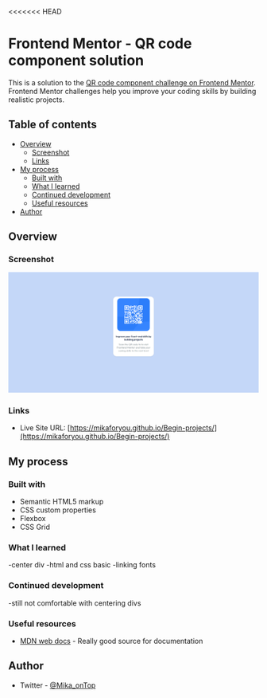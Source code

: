<<<<<<< HEAD
# Frontend Mentor - QR code component solution

This is a solution to the [QR code component challenge on Frontend Mentor](https://www.frontendmentor.io/challenges/qr-code-component-iux_sIO_H). Frontend Mentor challenges help you improve your coding skills by building realistic projects. 

## Table of contents

- [Overview](#overview)
  - [Screenshot](#screenshot)
  - [Links](#links)
- [My process](#my-process)
  - [Built with](#built-with)
  - [What I learned](#what-i-learned)
  - [Continued development](#continued-development)
  - [Useful resources](#useful-resources)
- [Author](#author)


## Overview

### Screenshot

![](img/qrscreenshot.png)

### Links

- Live Site URL: [https://mikaforyou.github.io/Begin-projects/](https://mikaforyou.github.io/Begin-projects/)

## My process

### Built with

- Semantic HTML5 markup
- CSS custom properties
- Flexbox
- CSS Grid


### What I learned

-center div
-html and css basic
-linking fonts

### Continued development

-still not comfortable with centering divs

### Useful resources

- [MDN web docs](https://developer.mozilla.org/en-US/) - Really good source for documentation 

## Author

- Twitter - [@Mika_onTop](https://www.twitter.com/yourusername)


